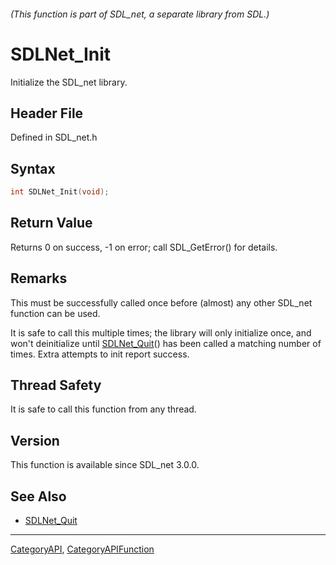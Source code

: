 ###### (This function is part of SDL_net, a separate library from SDL.)
# SDLNet_Init

Initialize the SDL_net library.

## Header File

Defined in SDL_net.h

## Syntax

```c
int SDLNet_Init(void);

```

## Return Value

Returns 0 on success, -1 on error; call SDL_GetError() for details.

## Remarks

This must be successfully called once before (almost) any other SDL_net
function can be used.

It is safe to call this multiple times; the library will only initialize
once, and won't deinitialize until [SDLNet_Quit](SDLNet_Quit)() has been
called a matching number of times. Extra attempts to init report success.

## Thread Safety

It is safe to call this function from any thread.

## Version

This function is available since SDL_net 3.0.0.

## See Also

* [SDLNet_Quit](SDLNet_Quit)

----
[CategoryAPI](CategoryAPI), [CategoryAPIFunction](CategoryAPIFunction)


